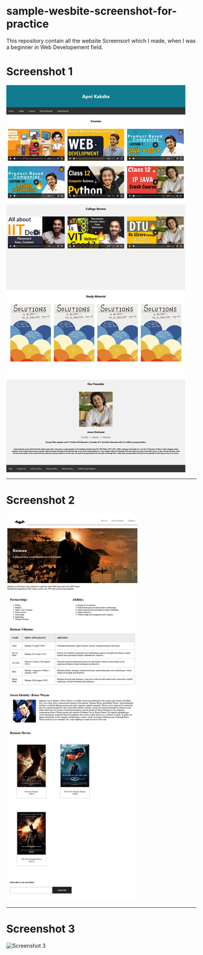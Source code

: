 # sample-wesbite-screenshot-for-practice
This repository contain all the website Screensort which I made, when I was a beginner  in Web Developement field.
<h1>Screenshot 1</h1>
<img src="screenshots/1.jpg" alt="Screenshot 1"/>
<hr/>
<h1>Screenshot 2</h1>
<img src="screenshots/2.png" alt="Screenshot 2"/>
<hr/>
<h1>Screenshot 3</h1>
<img src="screenshots/4.png" alt="Screenshot 3"/>